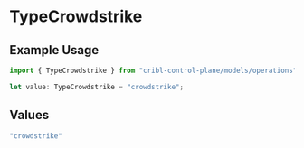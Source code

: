 # TypeCrowdstrike

## Example Usage

```typescript
import { TypeCrowdstrike } from "cribl-control-plane/models/operations";

let value: TypeCrowdstrike = "crowdstrike";
```

## Values

```typescript
"crowdstrike"
```